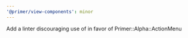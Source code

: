 ```yaml
---
'@primer/view-components': minor
---
```


Add a linter discouraging use of <details-menu> in favor of Primer::Alpha::ActionMenu

<!-- Changed components: _none_ -->
